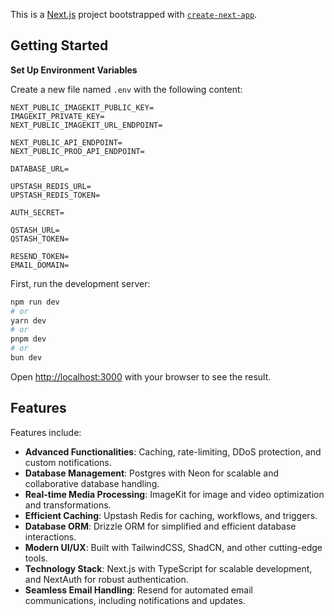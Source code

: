 This is a [Next.js](https://nextjs.org) project bootstrapped with [`create-next-app`](https://nextjs.org/docs/app/api-reference/cli/create-next-app).

## Getting Started

**Set Up Environment Variables**

Create a new file named `.env` with the following content:

```env
NEXT_PUBLIC_IMAGEKIT_PUBLIC_KEY=
IMAGEKIT_PRIVATE_KEY=
NEXT_PUBLIC_IMAGEKIT_URL_ENDPOINT=

NEXT_PUBLIC_API_ENDPOINT=
NEXT_PUBLIC_PROD_API_ENDPOINT=

DATABASE_URL=

UPSTASH_REDIS_URL=
UPSTASH_REDIS_TOKEN=

AUTH_SECRET=

QSTASH_URL=
QSTASH_TOKEN=

RESEND_TOKEN=
EMAIL_DOMAIN=
```

First, run the development server:

```bash
npm run dev
# or
yarn dev
# or
pnpm dev
# or
bun dev
```

Open [http://localhost:3000](http://localhost:3000) with your browser to see the result.

## Features

Features include:
* **Advanced Functionalities**: Caching, rate-limiting, DDoS protection, and custom notifications.
* **Database Management**: Postgres with Neon for scalable and collaborative database handling.
* **Real-time Media Processing**: ImageKit for image and video optimization and transformations.
* **Efficient Caching**: Upstash Redis for caching, workflows, and triggers.
* **Database ORM**: Drizzle ORM for simplified and efficient database interactions.
* **Modern UI/UX**: Built with TailwindCSS, ShadCN, and other cutting-edge tools.
* **Technology Stack**: Next.js with TypeScript for scalable development, and NextAuth for robust authentication.
* **Seamless Email Handling**: Resend for automated email communications, including notifications and updates.